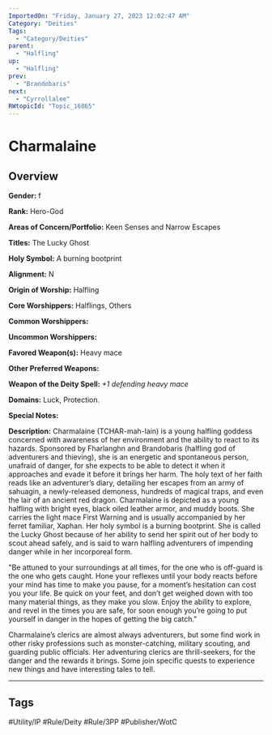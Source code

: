 ```yaml
---
ImportedOn: "Friday, January 27, 2023 12:02:47 AM"
Category: "Deities"
Tags:
  - "Category/Deities"
parent:
  - "Halfling"
up:
  - "Halfling"
prev:
  - "Brandobaris"
next:
  - "Cyrrollalee"
RWtopicId: "Topic_16865"
---
```

# Charmalaine
## Overview
**Gender:** f

**Rank:** Hero-God

**Areas of Concern/Portfolio:** Keen Senses and Narrow Escapes

**Titles:** The Lucky Ghost

**Holy Symbol:** A burning bootprint

**Alignment:** N

**Origin of Worship:** Halfling

**Core Worshippers:** Halflings, Others

**Common Worshippers:**

**Uncommon Worshippers:**

**Favored Weapon(s):** Heavy mace

**Other Preferred Weapons:**

**Weapon of the Deity Spell:** *+1 defending heavy mace*

**Domains:** Luck, Protection.

**Special Notes:**

**Description:** Charmalaine (TCHAR-mah-lain) is a young halfling goddess concerned with awareness of her environment and the ability to react to its hazards. Sponsored by Fharlanghn and Brandobaris (halfling god of adventurers and thieving), she is an energetic and spontaneous person, unafraid of danger, for she expects to be able to detect it when it approaches and evade it before it brings her harm. The holy text of her faith reads like an adventurer’s diary, detailing her escapes from an army of sahuagin, a newly-released demoness, hundreds of magical traps, and even the lair of an ancient red dragon. Charmalaine is depicted as a young halfling with bright eyes, black oiled leather armor, and muddy boots. She carries the light mace First Warning and is usually accompanied by her ferret familiar, Xaphan. Her holy symbol is a burning bootprint. She is called the Lucky Ghost because of her ability to send her spirit out of her body to scout ahead safely, and is said to warn halfling adventurers of impending danger while in her incorporeal form. 

"Be attuned to your surroundings at all times, for the one who is off-guard is the one who gets caught. Hone your reflexes until your body reacts before your mind has time to make you pause, for a moment’s hesitation can cost you your life. Be quick on your feet, and don’t get weighed down with too many material things, as they make you slow. Enjoy the ability to explore, and revel in the times you are safe, for soon enough you’re going to put yourself in danger in the hopes of getting the big catch."

Charmalaine’s clerics are almost always adventurers, but some find work in other risky professions such as monster-catching, military scouting, and guarding public officials. Her adventuring clerics are thrill-seekers, for the danger and the rewards it brings. Some join specific quests to experience new things and have interesting tales to tell.


---
## Tags
#Utility/IP #Rule/Deity #Rule/3PP #Publisher/WotC

